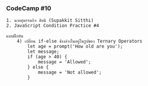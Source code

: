 ### CodeCamp #10
    1. นายสุพรรคกิจ สิทธิ (Supakkit Sitthi)
    2. JavaScript Condition Practice #4

    แบบฝึกหัด
        4) เปลี่ยน if-else ข้างล่างในอยู่ในรูปของ Ternary Operators
            let age = prompt('How old are you');
            let message;
            if (age > 40) {
                message = 'Allowed';
            } else {
                message = 'Not allowed';
            }